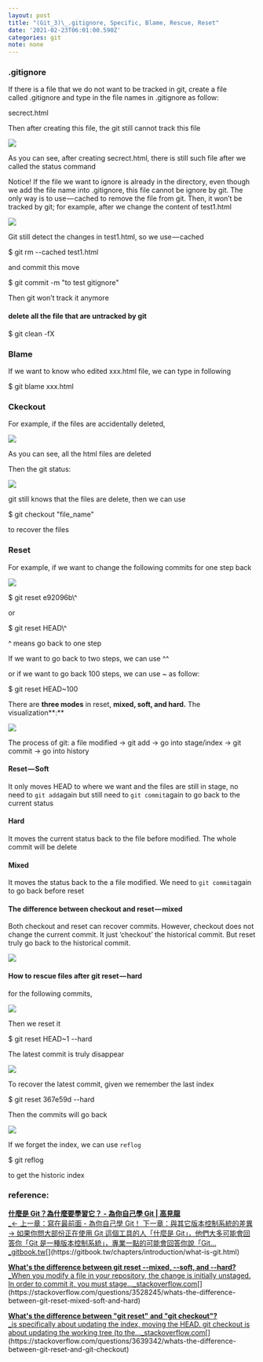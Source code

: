 ```yaml
---
layout: post
title: "(Git_3)\_.gitignore, Specific, Blame, Rescue, Reset"
date: '2021-02-23T06:01:00.590Z'
categories: git
note: none
---
```


### .gitignore

If there is a file that we do not want to be tracked in git, create a file called .gitignore and type in the file names in .gitignore as follow:

secrect.html

Then after creating this file, the git still cannot track this file

![](/Users/chenyongzhe/coding/practice_not_for_github/javascript_practice/medium-to-markdown/medium-export/posts/md_1623056197395/img/1__KcFwWfNzLynVIX108Eq__7g.png)

As you can see, after creating secrect.html, there is still such file after we called the status command

Notice! If the file we want to ignore is already in the directory, even though we add the file name into .gitignore, this file cannot be ignore by git. The only way is to use — cached to remove the file from git. Then, it won’t be tracked by git; for example, after we change the content of test1.html

![](/Users/chenyongzhe/coding/practice_not_for_github/javascript_practice/medium-to-markdown/medium-export/posts/md_1623056197395/img/1__ouncG9b__4ZQdyVCYBjjyKg.png)

Git still detect the changes in test1.html, so we use — cached

$ git rm --cached test1.html

and commit this move

$ git commit -m "to test gitignore"

Then git won’t track it anymore

#### delete all the file that are untracked by git

$ git clean -fX

### Blame

If we want to know who edited xxx.html file, we can type in following

$ git blame xxx.html

### Ckeckout

For example, if the files are accidentally deleted,

![](/Users/chenyongzhe/coding/practice_not_for_github/javascript_practice/medium-to-markdown/medium-export/posts/md_1623056197395/img/1__ObPxYY6oAnhMpDxG825bOQ.png)

As you can see, all the html files are deleted

Then the git status:

![](/Users/chenyongzhe/coding/practice_not_for_github/javascript_practice/medium-to-markdown/medium-export/posts/md_1623056197395/img/1__saOc__3D4Up__KoxXNr9u7aw.png)

git still knows that the files are delete, then we can use

$ git checkout "file\_name"

to recover the files

### Reset

For example, if we want to change the following commits for one step back

![](/Users/chenyongzhe/coding/practice_not_for_github/javascript_practice/medium-to-markdown/medium-export/posts/md_1623056197395/img/1__grMB9FN__Vx6QVxCaAf5NqQ.png)

$ git reset e92096b\\^

or

$ git reset HEAD\\^

^ means go back to one step

If we want to go back to two steps, we can use ^^

or if we want to go back 100 steps, we can use ~ as follow:

$ git reset HEAD~100

There are **three modes** in reset, **mixed, soft, and hard.** The visualization**:**

![](/Users/chenyongzhe/coding/practice_not_for_github/javascript_practice/medium-to-markdown/medium-export/posts/md_1623056197395/img/1__xX5NalAoAQeM6r9Xwkf3Aw.png)

The process of git: a file modified -> git add -> go into stage/index -> git commit -> go into history

#### Reset — Soft

It only moves HEAD to where we want and the files are still in stage, no need to `git add`again but still need to `git commit`again to go back to the current status

#### Hard

It moves the current status back to the file before modified. The whole commit will be delete

#### Mixed

It moves the status back to the a file modified. We need to `git commit`again to go back before reset

#### The difference between checkout and reset — mixed

Both checkout and reset can recover commits. However, checkout does not change the current commit. It just ‘checkout’ the historical commit. But reset truly go back to the historical commit.

![](/Users/chenyongzhe/coding/practice_not_for_github/javascript_practice/medium-to-markdown/medium-export/posts/md_1623056197395/img/1__z34Jd4cbs27Tr__bfMa77aw.png)

#### How to rescue files after git reset — hard

for the following commits,

![](/Users/chenyongzhe/coding/practice_not_for_github/javascript_practice/medium-to-markdown/medium-export/posts/md_1623056197395/img/1__rdMeTrOEzco3ifoX__JP1uw.png)

Then we reset it

$ git reset HEAD~1 --hard

The latest commit is truly disappear

![](/Users/chenyongzhe/coding/practice_not_for_github/javascript_practice/medium-to-markdown/medium-export/posts/md_1623056197395/img/1__fYRfYjRf0ecGH7rS2DnE2Q.png)

To recover the latest commit, given we remember the last index

$ git reset 367e59d --hard

Then the commits will go back

![](/Users/chenyongzhe/coding/practice_not_for_github/javascript_practice/medium-to-markdown/medium-export/posts/md_1623056197395/img/1__mrTroy0sShfmzJq3Mp4IZg.png)

If we forget the index, we can use `reflog`

$ git reflog

to get the historic index

### reference:

[**什麼是 Git？為什麼要學習它？ - 為你自己學 Git | 高見龍**  
_← 上一章：寫在最前面 - 為你自己學 Git！ 下一章：與其它版本控制系統的差異 → 如果你問大部份正在使用 Git 這個工具的人「什麼是 Git」，他們大多可能會回答你「Git 是一種版本控制系統」，專業一點的可能會回答你說「Git…_gitbook.tw](https://gitbook.tw/chapters/introduction/what-is-git.html "https://gitbook.tw/chapters/introduction/what-is-git.html")[](https://gitbook.tw/chapters/introduction/what-is-git.html)

[**What's the difference between git reset --mixed, --soft, and --hard?**  
_When you modify a file in your repository, the change is initially unstaged. In order to commit it, you must stage…_stackoverflow.com](https://stackoverflow.com/questions/3528245/whats-the-difference-between-git-reset-mixed-soft-and-hard "https://stackoverflow.com/questions/3528245/whats-the-difference-between-git-reset-mixed-soft-and-hard")[](https://stackoverflow.com/questions/3528245/whats-the-difference-between-git-reset-mixed-soft-and-hard)

[**What's the difference between "git reset" and "git checkout"?**  
_is specifically about updating the index, moving the HEAD. git checkout is about updating the working tree (to the…_stackoverflow.com](https://stackoverflow.com/questions/3639342/whats-the-difference-between-git-reset-and-git-checkout "https://stackoverflow.com/questions/3639342/whats-the-difference-between-git-reset-and-git-checkout")[](https://stackoverflow.com/questions/3639342/whats-the-difference-between-git-reset-and-git-checkout)